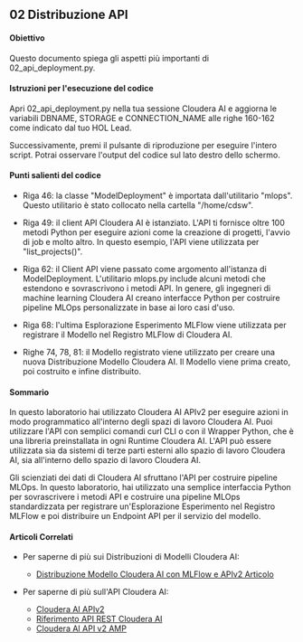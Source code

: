 ## 02 Distribuzione API

#### Obiettivo

Questo documento spiega gli aspetti più importanti di 02_api_deployment.py.

#### Istruzioni per l'esecuzione del codice

Apri 02_api_deployment.py nella tua sessione Cloudera AI e aggiorna le variabili DBNAME, STORAGE e CONNECTION_NAME alle righe 160-162 come indicato dal tuo HOL Lead.

Successivamente, premi il pulsante di riproduzione per eseguire l'intero script. Potrai osservare l'output del codice sul lato destro dello schermo.

#### Punti salienti del codice

* Riga 46: la classe "ModelDeployment" è importata dall'utilitario "mlops". Questo utilitario è stato collocato nella cartella "/home/cdsw".

* Riga 49: il client API Cloudera AI è istanziato. L'API ti fornisce oltre 100 metodi Python per eseguire azioni come la creazione di progetti, l'avvio di job e molto altro. In questo esempio, l'API viene utilizzata per "list_projects()".

* Riga 62: il Client API viene passato come argomento all'istanza di ModelDeployment. L'utilitario mlops.py include alcuni metodi che estendono e sovrascrivono i metodi API. In genere, gli ingegneri di machine learning Cloudera AI creano interfacce Python per costruire pipeline MLOps personalizzate in base ai loro casi d'uso.

* Riga 68: l'ultima Esplorazione Esperimento MLFlow viene utilizzata per registrare il Modello nel Registro MLFlow di Cloudera AI.

* Righe 74, 78, 81: il Modello registrato viene utilizzato per creare una nuova Distribuzione Modello Cloudera AI. Il Modello viene prima creato, poi costruito e infine distribuito.

#### Sommario

In questo laboratorio hai utilizzato Cloudera AI APIv2 per eseguire azioni in modo programmatico all'interno degli spazi di lavoro Cloudera AI. Puoi utilizzare l'API con semplici comandi curl CLI o con il Wrapper Python, che è una libreria preinstallata in ogni Runtime Cloudera AI. L'API può essere utilizzata sia da sistemi di terze parti esterni allo spazio di lavoro Cloudera AI, sia all'interno dello spazio di lavoro Cloudera AI.

Gli scienziati dei dati di Cloudera AI sfruttano l'API per costruire pipeline MLOps. In questo laboratorio, hai utilizzato una semplice interfaccia Python per sovrascrivere i metodi API e costruire una pipeline MLOps standardizzata per registrare un'Esplorazione Esperimento nel Registro MLFlow e poi distribuire un Endpoint API per il servizio del modello.

#### Articoli Correlati

* Per saperne di più sui Distribuzioni di Modelli Cloudera AI:
  * [Distribuzione Modello Cloudera AI con MLFlow e APIv2 Articolo](https://community.cloudera.com/t5/Community-Articles/CML-Model-Deployment-with-MLFlow-and-APIv2/ta-p/385656)

* Per saperne di più sull'API Cloudera AI:
  * [Cloudera AI APIv2](https://docs.cloudera.com/machine-learning/cloud/api/topics/ml-api-v2.html)
  * [Riferimento API REST Cloudera AI](https://docs.cloudera.com/machine-learning/cloud/rest-api-reference/index.html)
  * [Cloudera AI API v2 AMP](https://github.com/cloudera/CML_AMP_APIv2)
